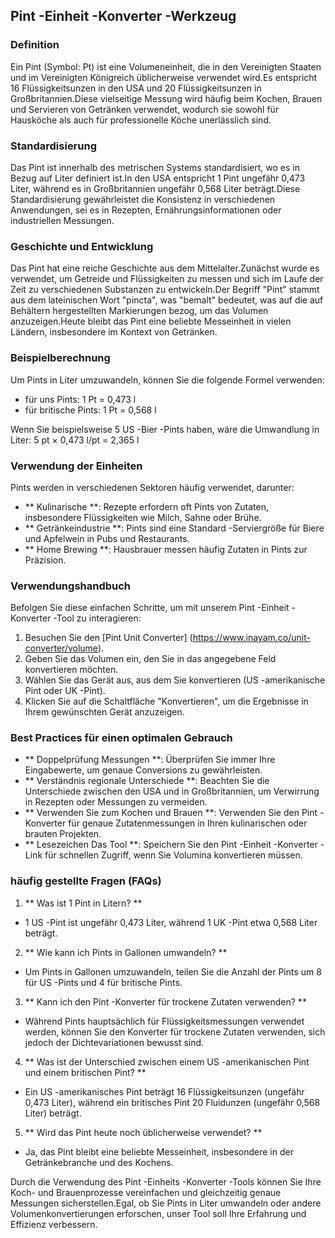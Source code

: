 ## Pint -Einheit -Konverter -Werkzeug

### Definition
Ein Pint (Symbol: Pt) ist eine Volumeneinheit, die in den Vereinigten Staaten und im Vereinigten Königreich üblicherweise verwendet wird.Es entspricht 16 Flüssigkeitsunzen in den USA und 20 Flüssigkeitsunzen in Großbritannien.Diese vielseitige Messung wird häufig beim Kochen, Brauen und Servieren von Getränken verwendet, wodurch sie sowohl für Hausköche als auch für professionelle Köche unerlässlich sind.

### Standardisierung
Das Pint ist innerhalb des metrischen Systems standardisiert, wo es in Bezug auf Liter definiert ist.In den USA entspricht 1 Pint ungefähr 0,473 Liter, während es in Großbritannien ungefähr 0,568 Liter beträgt.Diese Standardisierung gewährleistet die Konsistenz in verschiedenen Anwendungen, sei es in Rezepten, Ernährungsinformationen oder industriellen Messungen.

### Geschichte und Entwicklung
Das Pint hat eine reiche Geschichte aus dem Mittelalter.Zunächst wurde es verwendet, um Getreide und Flüssigkeiten zu messen und sich im Laufe der Zeit zu verschiedenen Substanzen zu entwickeln.Der Begriff "Pint" stammt aus dem lateinischen Wort "pincta", was "bemalt" bedeutet, was auf die auf Behältern hergestellten Markierungen bezog, um das Volumen anzuzeigen.Heute bleibt das Pint eine beliebte Messeinheit in vielen Ländern, insbesondere im Kontext von Getränken.

### Beispielberechnung
Um Pints ​​in Liter umzuwandeln, können Sie die folgende Formel verwenden:
- für uns Pints: 1 Pt = 0,473 l
- für britische Pints: 1 Pt = 0,568 l

Wenn Sie beispielsweise 5 US -Bier -Pints ​​haben, wäre die Umwandlung in Liter:
5 pt × 0,473 l/pt = 2,365 l

### Verwendung der Einheiten
Pints ​​werden in verschiedenen Sektoren häufig verwendet, darunter:
- ** Kulinarische **: Rezepte erfordern oft Pints ​​von Zutaten, insbesondere Flüssigkeiten wie Milch, Sahne oder Brühe.
- ** Getränkeindustrie **: Pints ​​sind eine Standard -Serviergröße für Biere und Apfelwein in Pubs und Restaurants.
- ** Home Brewing **: Hausbrauer messen häufig Zutaten in Pints ​​zur Präzision.

### Verwendungshandbuch
Befolgen Sie diese einfachen Schritte, um mit unserem Pint -Einheit -Konverter -Tool zu interagieren:
1. Besuchen Sie den [Pint Unit Converter] (https://www.inayam.co/unit-converter/volume).
2. Geben Sie das Volumen ein, den Sie in das angegebene Feld konvertieren möchten.
3. Wählen Sie das Gerät aus, aus dem Sie konvertieren (US -amerikanische Pint oder UK -Pint).
4. Klicken Sie auf die Schaltfläche "Konvertieren", um die Ergebnisse in Ihrem gewünschten Gerät anzuzeigen.

### Best Practices für einen optimalen Gebrauch
- ** Doppelprüfung Messungen **: Überprüfen Sie immer Ihre Eingabewerte, um genaue Conversions zu gewährleisten.
- ** Verständnis regionale Unterschiede **: Beachten Sie die Unterschiede zwischen den USA und in Großbritannien, um Verwirrung in Rezepten oder Messungen zu vermeiden.
- ** Verwenden Sie zum Kochen und Brauen **: Verwenden Sie den Pint -Konverter für genaue Zutatenmessungen in Ihren kulinarischen oder brauten Projekten.
- ** Lesezeichen Das Tool **: Speichern Sie den Pint -Einheit -Konverter -Link für schnellen Zugriff, wenn Sie Volumina konvertieren müssen.

### häufig gestellte Fragen (FAQs)

1. ** Was ist 1 Pint in Litern? **
- 1 US -Pint ist ungefähr 0,473 Liter, während 1 UK -Pint etwa 0,568 Liter beträgt.

2. ** Wie kann ich Pints ​​in Gallonen umwandeln? **
- Um Pints ​​in Gallonen umzuwandeln, teilen Sie die Anzahl der Pints ​​um 8 für US -Pints ​​und 4 für britische Pints.

3. ** Kann ich den Pint -Konverter für trockene Zutaten verwenden? **
- Während Pints ​​hauptsächlich für Flüssigkeitsmessungen verwendet werden, können Sie den Konverter für trockene Zutaten verwenden, sich jedoch der Dichtevariationen bewusst sind.

4. ** Was ist der Unterschied zwischen einem US -amerikanischen Pint und einem britischen Pint? **
- Ein US -amerikanisches Pint beträgt 16 Flüssigkeitsunzen (ungefähr 0,473 Liter), während ein britisches Pint 20 Fluidunzen (ungefähr 0,568 Liter) beträgt.

5. ** Wird das Pint heute noch üblicherweise verwendet? **
- Ja, das Pint bleibt eine beliebte Messeinheit, insbesondere in der Getränkebranche und des Kochens.

Durch die Verwendung des Pint -Einheits -Konverter -Tools können Sie Ihre Koch- und Brauenprozesse vereinfachen und gleichzeitig genaue Messungen sicherstellen.Egal, ob Sie Pints ​​in Liter umwandeln oder andere Volumenkonvertierungen erforschen, unser Tool soll Ihre Erfahrung und Effizienz verbessern.